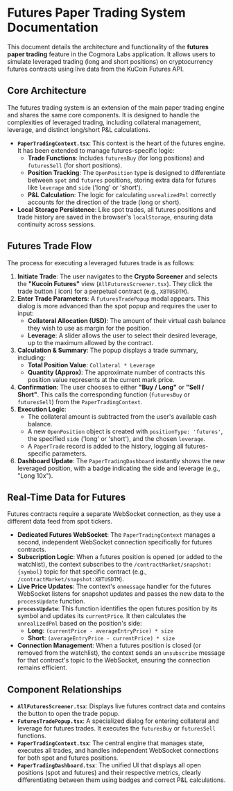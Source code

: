 # Futures Paper Trading System Documentation

This document details the architecture and functionality of the **futures paper trading** feature in the Cogmora Labs application. It allows users to simulate leveraged trading (long and short positions) on cryptocurrency futures contracts using live data from the KuCoin Futures API.

## Core Architecture

The futures trading system is an extension of the main paper trading engine and shares the same core components. It is designed to handle the complexities of leveraged trading, including collateral management, leverage, and distinct long/short P&L calculations.

- **`PaperTradingContext.tsx`**: This context is the heart of the futures engine. It has been extended to manage futures-specific logic:
  -   **Trade Functions**: Includes `futuresBuy` (for long positions) and `futuresSell` (for short positions).
  -   **Position Tracking**: The `OpenPosition` type is designed to differentiate between `spot` and `futures` positions, storing extra data for futures like `leverage` and `side` ('long' or 'short').
  -   **P&L Calculation**: The logic for calculating `unrealizedPnl` correctly accounts for the direction of the trade (long or short).
- **Local Storage Persistence**: Like spot trades, all futures positions and trade history are saved in the browser's `localStorage`, ensuring data continuity across sessions.

## Futures Trade Flow

The process for executing a leveraged futures trade is as follows:

1.  **Initiate Trade**: The user navigates to the **Crypto Screener** and selects the **"Kucoin Futures"** view (`AllFuturesScreener.tsx`). They click the trade button (<BarChartHorizontal /> icon) for a perpetual contract (e.g., `XBTUSDTM`).
2.  **Enter Trade Parameters**: A `FuturesTradePopup` modal appears. This dialog is more advanced than the spot popup and requires the user to input:
    -   **Collateral Allocation (USD)**: The amount of their virtual cash balance they wish to use as margin for the position.
    -   **Leverage**: A slider allows the user to select their desired leverage, up to the maximum allowed by the contract.
3.  **Calculation & Summary**: The popup displays a trade summary, including:
    -   **Total Position Value**: `Collateral * Leverage`
    -   **Quantity (Approx)**: The approximate number of contracts this position value represents at the current mark price.
4.  **Confirmation**: The user chooses to either **"Buy / Long"** or **"Sell / Short"**. This calls the corresponding function (`futuresBuy` or `futuresSell`) from the `PaperTradingContext`.
5.  **Execution Logic**:
    - The collateral amount is subtracted from the user's available cash balance.
    - A new `OpenPosition` object is created with `positionType: 'futures'`, the specified `side` ('long' or 'short'), and the chosen `leverage`.
    - A `PaperTrade` record is added to the history, logging all futures-specific parameters.
6.  **Dashboard Update**: The `PaperTradingDashboard` instantly shows the new leveraged position, with a badge indicating the side and leverage (e.g., "Long 10x").

## Real-Time Data for Futures

Futures contracts require a separate WebSocket connection, as they use a different data feed from spot tickers.

-   **Dedicated Futures WebSocket**: The `PaperTradingContext` manages a second, independent WebSocket connection specifically for futures contracts.
-   **Subscription Logic**: When a futures position is opened (or added to the watchlist), the context subscribes to the `/contractMarket/snapshot:{symbol}` topic for that specific contract (e.g., `/contractMarket/snapshot:XBTUSDTM`).
-   **Live Price Updates**: The context's `onmessage` handler for the futures WebSocket listens for snapshot updates and passes the new data to the `processUpdate` function.
-   **`processUpdate`**: This function identifies the open futures position by its symbol and updates its `currentPrice`. It then calculates the `unrealizedPnl` based on the position's side:
    -   **Long**: `(currentPrice - averageEntryPrice) * size`
    -   **Short**: `(averageEntryPrice - currentPrice) * size`
-   **Connection Management**: When a futures position is closed (or removed from the watchlist), the context sends an `unsubscribe` message for that contract's topic to the WebSocket, ensuring the connection remains efficient.

## Component Relationships

-   **`AllFuturesScreener.tsx`**: Displays live futures contract data and contains the button to open the trade popup.
-   **`FuturesTradePopup.tsx`**: A specialized dialog for entering collateral and leverage for futures trades. It executes the `futuresBuy` or `futuresSell` functions.
-   **`PaperTradingContext.tsx`**: The central engine that manages state, executes all trades, and handles independent WebSocket connections for both spot and futures positions.
-   **`PaperTradingDashboard.tsx`**: The unified UI that displays all open positions (spot and futures) and their respective metrics, clearly differentiating between them using badges and correct P&L calculations.
